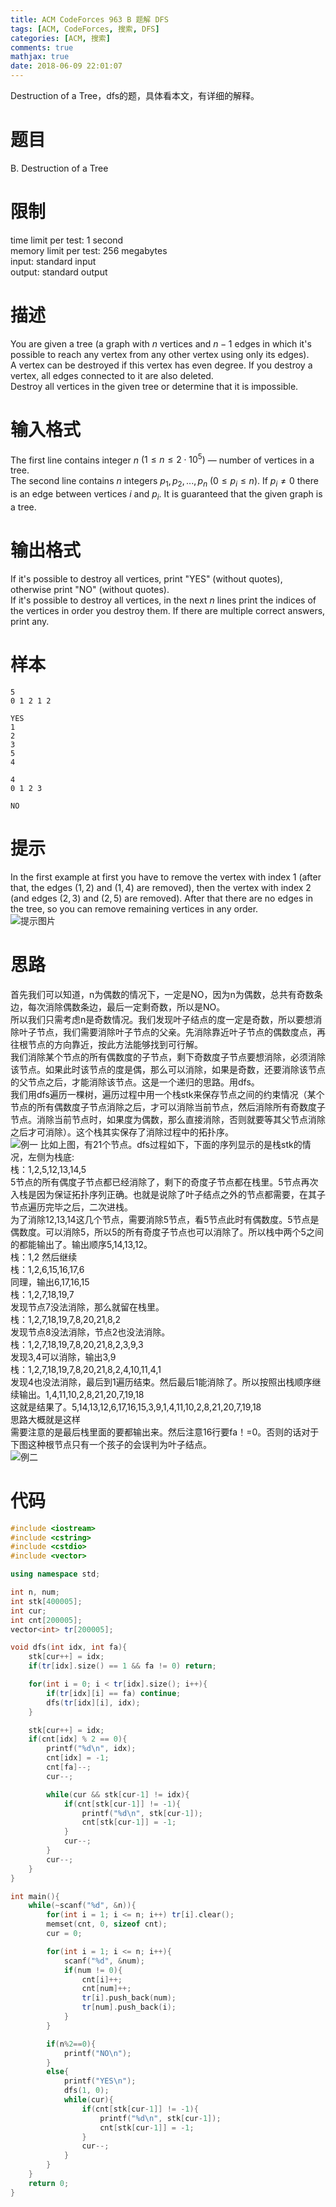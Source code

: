 ```yaml
---
title: ACM CodeForces 963 B 题解 DFS
tags: [ACM, CodeForces, 搜索, DFS]
categories: [ACM, 搜索]
comments: true
mathjax: true
date: 2018-06-09 22:01:07
---
```

Destruction of a Tree，dfs的题，具体看本文，有详细的解释。  

<!-- more -->

# 题目
B. Destruction of a Tree  

# 限制
time limit per test: 1 second  
memory limit per test: 256 megabytes  
input: standard input  
output: standard output  

# 描述
You are given a tree (a graph with $n$ vertices and $n-1$ edges in which it's possible to reach any vertex from any other vertex using only its edges).  
A vertex can be destroyed if this vertex has even degree. If you destroy a vertex, all edges connected to it are also deleted.  
Destroy all vertices in the given tree or determine that it is impossible.  

# 输入格式
The first line contains integer $n$ $(1 \le n \le 2 \cdot 10^5)$ — number of vertices in a tree.  
The second line contains $n$ integers $p_1,p_2,...,p_n$ $(0 \le p_i \le n)$. If $p_i \ne 0$ there is an edge between vertices $i$ and $p_i$. It is guaranteed that the given graph is a tree.  

# 输出格式
If it's possible to destroy all vertices, print "YES" (without quotes), otherwise print "NO" (without quotes).  
If it's possible to destroy all vertices, in the next $n$ lines print the indices of the vertices in order you destroy them. If there are multiple correct answers, print any.  

# 样本
```
5
0 1 2 1 2
```
```
YES
1
2
3
5
4
```
```
4
0 1 2 3
```
```
NO
```

# 提示
In the first example at first you have to remove the vertex with index $1$ (after that, the edges $(1, 2)$ and $(1, 4)$ are removed), then the vertex with index $2$ (and edges $(2, 3)$ and $(2, 5)$ are removed). After that there are no edges in the tree, so you can remove remaining vertices in any order.  
![提示图片](https://images.yunhao.space/pica/acm-cf-963b-dfs/note.png)

# 思路
首先我们可以知道，n为偶数的情况下，一定是NO，因为n为偶数，总共有奇数条边，每次消除偶数条边，最后一定剩奇数，所以是NO。  
所以我们只需考虑n是奇数情况。我们发现叶子结点的度一定是奇数，所以要想消除叶子节点，我们需要消除叶子节点的父亲。先消除靠近叶子节点的偶数度点，再往根节点的方向靠近，按此方法能够找到可行解。  
我们消除某个节点的所有偶数度的子节点，剩下奇数度子节点要想消除，必须消除该节点。如果此时该节点的度是偶，那么可以消除，如果是奇数，还要消除该节点的父节点之后，才能消除该节点。这是一个递归的思路。用dfs。  
我们用dfs遍历一棵树，遍历过程中用一个栈stk来保存节点之间的约束情况（某个节点的所有偶数度子节点消除之后，才可以消除当前节点，然后消除所有奇数度子节点。消除当前节点时，如果度为偶数，那么直接消除，否则就要等其父节点消除之后才可消除）。这个栈其实保存了消除过程中的拓扑序。  
![例一](https://images.yunhao.space/pica/acm-cf-963b-dfs/normal.png)
比如上图，有21个节点。dfs过程如下，下面的序列显示的是栈stk的情况，左侧为栈底:  
栈：1,2,5,12,13,14,5  
5节点的所有偶度子节点都已经消除了，剩下的奇度子节点都在栈里。5节点再次入栈是因为保证拓扑序列正确。也就是说除了叶子结点之外的节点都需要，在其子节点遍历完毕之后，二次进栈。  
为了消除12,13,14这几个节点，需要消除5节点，看5节点此时有偶数度。5节点是偶数度。可以消除5，所以5的所有奇度子节点也可以消除了。所以栈中两个5之间的都能输出了。输出顺序5,14,13,12。  
栈：1,2
然后继续  
栈：1,2,6,15,16,17,6  
同理，输出6,17,16,15  
栈：1,2,7,18,19,7  
发现节点7没法消除，那么就留在栈里。  
栈：1,2,7,18,19,7,8,20,21,8,2  
发现节点8没法消除，节点2也没法消除。  
栈：1,2,7,18,19,7,8,20,21,8,2,3,9,3  
发现3,4可以消除，输出3,9  
栈：1,2,7,18,19,7,8,20,21,8,2,4,10,11,4,1  
发现4也没法消除，最后到1遍历结束。然后最后1能消除了。所以按照出栈顺序继续输出。1,4,11,10,2,8,21,20,7,19,18  
这就是结果了。5,14,13,12,6,17,16,15,3,9,1,4,11,10,2,8,21,20,7,19,18  
思路大概就是这样  
需要注意的是最后栈里面的要都输出来。然后注意16行要fa！=0。否则的话对于下图这种根节点只有一个孩子的会误判为叶子结点。  
![例二](https://images.yunhao.space/pica/acm-cf-963b-dfs/special.png)

# 代码
```c++
#include <iostream>
#include <cstring>
#include <cstdio>
#include <vector>

using namespace std;

int n, num;
int stk[400005];
int cur;
int cnt[200005];
vector<int> tr[200005];

void dfs(int idx, int fa){
    stk[cur++] = idx;
    if(tr[idx].size() == 1 && fa != 0) return;

    for(int i = 0; i < tr[idx].size(); i++){
        if(tr[idx][i] == fa) continue;
        dfs(tr[idx][i], idx);
    }

    stk[cur++] = idx;
    if(cnt[idx] % 2 == 0){
        printf("%d\n", idx);
        cnt[idx] = -1;
        cnt[fa]--;
        cur--;

        while(cur && stk[cur-1] != idx){
            if(cnt[stk[cur-1]] != -1){
                printf("%d\n", stk[cur-1]);
                cnt[stk[cur-1]] = -1;
            }
            cur--;
        }
        cur--;
    }
}

int main(){
    while(~scanf("%d", &n)){
        for(int i = 1; i <= n; i++) tr[i].clear();
        memset(cnt, 0, sizeof cnt);
        cur = 0;

        for(int i = 1; i <= n; i++){
            scanf("%d", &num);
            if(num != 0){
                cnt[i]++;
                cnt[num]++;
                tr[i].push_back(num);
                tr[num].push_back(i);
            }
        }

        if(n%2==0){
            printf("NO\n");
        }
        else{
            printf("YES\n");
            dfs(1, 0);
            while(cur){
                if(cnt[stk[cur-1]] != -1){
                    printf("%d\n", stk[cur-1]);
                    cnt[stk[cur-1]] = -1;
                }
                cur--;
            }
        }
    }
    return 0;
}

```